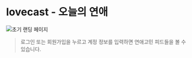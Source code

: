 # lovecast - 오늘의 연애

![초기 랜딩 페이지](https://user-images.githubusercontent.com/44080404/82196289-7647fd80-9934-11ea-89e9-7fb24a654efa.png)

> 로그인 또는 회원가입을 누르고 계정 정보를 입력하면 연애고민 피드들을 볼 수 있습니다.
